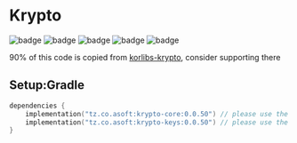 # Krypto

![badge][badge-maven] ![badge][badge-mpp] ![badge][badge-android] ![badge][badge-js] ![badge][badge-jvm]

90% of this code is copied from [korlibs-krypto](https://github.com/korlibs/krypto), consider supporting there

## Setup:Gradle

```kotlin
dependencies {
    implementation("tz.co.asoft:krypto-core:0.0.50") // please use the latest version possible
    implementation("tz.co.asoft:krypto-keys:0.0.50") // please use the latest version possible
}
```

[badge-maven]: https://img.shields.io/maven-central/v/tz.co.asoft/krypto-core/0.0.50?style=flat

[badge-mpp]: https://img.shields.io/badge/kotlin-multiplatform-blue?style=flat

[badge-android]: http://img.shields.io/badge/platform-android-brightgreen.svg?style=flat

[badge-js]: http://img.shields.io/badge/platform-js-yellow.svg?style=flat

[badge-jvm]: http://img.shields.io/badge/platform-jvm-orange.svg?style=flat
